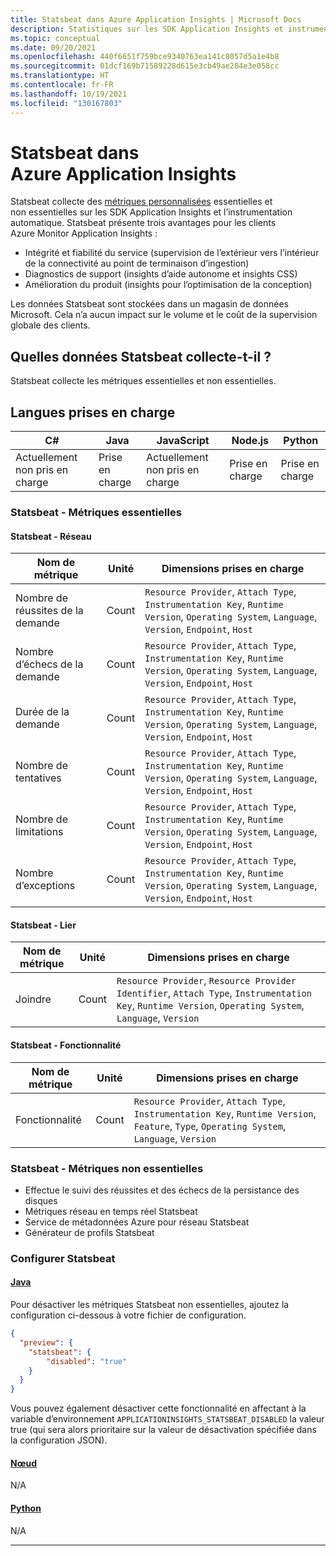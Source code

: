 ```yaml
---
title: Statsbeat dans Azure Application Insights | Microsoft Docs
description: Statistiques sur les SDK Application Insights et instrumentation automatique
ms.topic: conceptual
ms.date: 09/20/2021
ms.openlocfilehash: 440f6651f759bce9340763ea141c8057d5a1e4b8
ms.sourcegitcommit: 01dcf169b71589228d615e3cb49ae284e3e058cc
ms.translationtype: HT
ms.contentlocale: fr-FR
ms.lasthandoff: 10/19/2021
ms.locfileid: "130167803"
---
```

# <a name="statsbeat-in-azure-application-insights"></a>Statsbeat dans Azure Application Insights

Statsbeat collecte des [métriques personnalisées](../essentials/metrics-custom-overview.md) essentielles et non essentielles sur les SDK Application Insights et l’instrumentation automatique. Statsbeat présente trois avantages pour les clients Azure Monitor Application Insights :
-   Intégrité et fiabilité du service (supervision de l’extérieur vers l’intérieur de la connectivité au point de terminaison d’ingestion)
-   Diagnostics de support (insights d’aide autonome et insights CSS)
-   Amélioration du produit (insights pour l’optimisation de la conception)

Les données Statsbeat sont stockées dans un magasin de données Microsoft.  Cela n’a aucun impact sur le volume et le coût de la supervision globale des clients. 

## <a name="what-data-does-statsbeat-collect"></a>Quelles données Statsbeat collecte-t-il ?

Statsbeat collecte les métriques essentielles et non essentielles.

## <a name="supported-languages"></a>Langues prises en charge

| C#                        | Java            | JavaScript                | Node.js         | Python          |
|---------------------------|-----------------|---------------------------|-----------------|-----------------|
| Actuellement non pris en charge   | Prise en charge       | Actuellement non pris en charge   | Prise en charge       | Prise en charge       |


### <a name="essential-statsbeat"></a>Statsbeat - Métriques essentielles

#### <a name="network-statsbeat"></a>Statsbeat - Réseau

|Nom de métrique|Unité|Dimensions prises en charge|
|-----|-----|-----|
|Nombre de réussites de la demande|Count| `Resource Provider`, `Attach Type`, `Instrumentation Key`, `Runtime Version`, `Operating System`, `Language`, `Version`, `Endpoint`, `Host`|
|Nombre d’échecs de la demande|Count| `Resource Provider`, `Attach Type`, `Instrumentation Key`, `Runtime Version`, `Operating System`, `Language`, `Version`, `Endpoint`, `Host`|
|Durée de la demande|Count| `Resource Provider`, `Attach Type`, `Instrumentation Key`, `Runtime Version`, `Operating System`, `Language`, `Version`, `Endpoint`, `Host`|
|Nombre de tentatives|Count| `Resource Provider`, `Attach Type`, `Instrumentation Key`, `Runtime Version`, `Operating System`, `Language`, `Version`, `Endpoint`, `Host`|
|Nombre de limitations|Count| `Resource Provider`, `Attach Type`, `Instrumentation Key`, `Runtime Version`, `Operating System`, `Language`, `Version`, `Endpoint`, `Host`|
|Nombre d’exceptions|Count| `Resource Provider`, `Attach Type`, `Instrumentation Key`, `Runtime Version`, `Operating System`, `Language`, `Version`, `Endpoint`, `Host`|

#### <a name="attach-statsbeat"></a>Statsbeat - Lier

|Nom de métrique|Unité|Dimensions prises en charge|
|-----|-----|-----|
|Joindre|Count| `Resource Provider`, `Resource Provider Identifier`, `Attach Type`, `Instrumentation Key`, `Runtime Version`, `Operating System`, `Language`, `Version`|

#### <a name="feature-statsbeat"></a>Statsbeat - Fonctionnalité

|Nom de métrique|Unité|Dimensions prises en charge|
|-----|-----|-----|
|Fonctionnalité|Count| `Resource Provider`, `Attach Type`, `Instrumentation Key`, `Runtime Version`, `Feature`, `Type`, `Operating System`, `Language`, `Version`|

### <a name="non-essential-statsbeat"></a>Statsbeat - Métriques non essentielles

- Effectue le suivi des réussites et des échecs de la persistance des disques
- Métriques réseau en temps réel Statsbeat
- Service de métadonnées Azure pour réseau Statsbeat
- Générateur de profils Statsbeat

### <a name="configure-statsbeat"></a>Configurer Statsbeat

#### <a name="java"></a>[Java](#tab/java)

Pour désactiver les métriques Statsbeat non essentielles, ajoutez la configuration ci-dessous à votre fichier de configuration.

```json
{
  "preview": {
    "statsbeat": {
        "disabled": "true"
    }
  }
}
```

Vous pouvez également désactiver cette fonctionnalité en affectant à la variable d’environnement `APPLICATIONINSIGHTS_STATSBEAT_DISABLED` la valeur true (qui sera alors prioritaire sur la valeur de désactivation spécifiée dans la configuration JSON).

#### <a name="node"></a>[Nœud](#tab/node)

N/A

#### <a name="python"></a>[Python](#tab/python)

N/A

---
